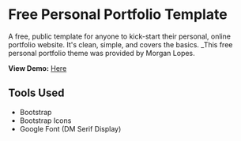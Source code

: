 # Free Personal Portfolio Template

A free, public template for anyone to kick-start their personal, online portfolio website. It's clean, simple, and covers the basics. \_This free personal portfolio theme was provided by Morgan Lopes.

**View Demo:** [Here](https://morganjlopes.github.io/portfolio-template/)

## Tools Used

-  Bootstrap
-  Bootstrap Icons
-  Google Font (DM Serif Display)
